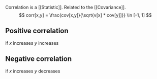 Correlation is a [[Statistic]]. Related to the [[Covariance]].
$$
corr[x,y] = \frac{cov[x,y]}{\sqrt{v[x] * cov[y]]}} \in [-1, 1]
$$
## Positive correlation
if $x$ increases $y$ increases

## Negative correlation
if $x$ increases $y$ decreases